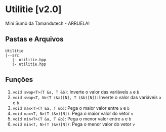 # Utilitie [v2.0]
 Mini Sumô da Tamandutech - ARRUELA!

## Pastas e Arquivos
 ```
 Utilitie
 |--src
    |- utilitie.hpp
    |- utilitie.hpp
 ```

## Funções
 1. `void swap<T>(T &a, T &b)`: Inverte o valor das variáveis `a` e `b`
 2. `void swap<T, N>(T (&a)[N], T (&b)[N])`: Inverte o valor das variáveis `a` e `b`
 3. `void max<T>(T &a, T &b)`: Pega o maior valor entre `a` e `b`
 4. `void max<T, N>(T (&v)[N])`: Pega o maior valor do vetor `v`
 5. `void min<T>(T &a, T &b)`: Pega o menor valor entre `a` e `b`
 6. `void min<T, N>(T (&v)[N])`: Pega o menor valor do vetor `v`
